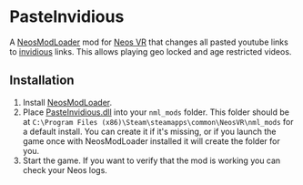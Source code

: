 # PasteInvidious

A [NeosModLoader](https://github.com/zkxs/NeosModLoader) mod for [Neos VR](https://neos.com/) that changes all pasted youtube links to [invidious](https://github.com/iv-org/invidious) links.
This allows playing geo locked and age restricted videos.

## Installation
1. Install [NeosModLoader](https://github.com/zkxs/NeosModLoader).
1. Place [PasteInvidious.dll](https://github.com/art0007i/PasteInvidious/releases/latest/download/PasteInvidious.dll) into your `nml_mods` folder. This folder should be at `C:\Program Files (x86)\Steam\steamapps\common\NeosVR\nml_mods` for a default install. You can create it if it's missing, or if you launch the game once with NeosModLoader installed it will create the folder for you.
1. Start the game. If you want to verify that the mod is working you can check your Neos logs.